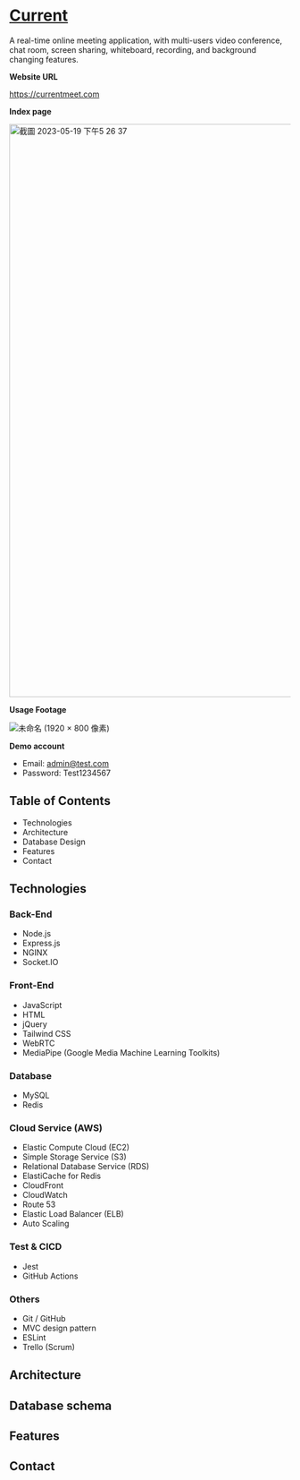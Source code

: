 # [Current](<https://currentmeet.com/>)
A real-time online meeting application, with multi-users video conference, chat room, screen sharing,
whiteboard, recording, and background changing features.

**Website URL**

https://currentmeet.com

**Index page**

<img width="1024" alt="截圖 2023-05-19 下午5 26 37" src="https://github.com/hongruzhu/Current/assets/121448431/de48e971-c815-4fc8-a709-8fc12e84a3c3">

**Usage Footage**

![未命名 (1920 × 800 像素)](https://github.com/hongruzhu/Current/assets/121448431/44df6c68-08f4-499f-8e34-fb2e347d3f91)

**Demo account**
* Email: admin@test.com
* Password: Test1234567

## Table of Contents

* Technologies
* Architecture
* Database Design
* Features
* Contact

## Technologies
### Back-End
* Node.js
* Express.js
* NGINX
* Socket.IO
### Front-End
* JavaScript
* HTML
* jQuery
* Tailwind CSS
* WebRTC
* MediaPipe (Google Media Machine Learning Toolkits)
### Database
* MySQL
* Redis
### Cloud Service (AWS)
* Elastic Compute Cloud (EC2)
* Simple Storage Service (S3)
* Relational Database Service (RDS)
* ElastiCache for Redis
* CloudFront
* CloudWatch
* Route 53
* Elastic Load Balancer (ELB)
* Auto Scaling
### Test & CICD
* Jest
* GitHub Actions
### Others
* Git / GitHub
* MVC design pattern
* ESLint
* Trello (Scrum)

## Architecture

## Database schema

## Features

## Contact



